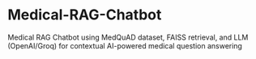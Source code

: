 # Medical-RAG-Chatbot
Medical RAG Chatbot using MedQuAD dataset, FAISS retrieval, and LLM (OpenAI/Groq) for contextual AI-powered medical question answering
